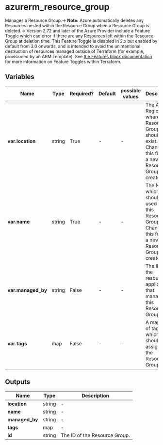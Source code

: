 # azurerm_resource_group

Manages a Resource Group.-> **Note:** Azure automatically deletes any Resources nested within the Resource Group when a Resource Group is deleted.-> Version 2.72 and later of the Azure Provider include a Feature Toggle which can error if there are any Resources left within the Resource Group at deletion time. This Feature Toggle is disabled in 2.x but enabled by default from 3.0 onwards, and is intended to avoid the unintentional destruction of resources managed outside of Terraform (for example, provisioned by an ARM Template). See [the Features block documentation](https://registry.terraform.io/providers/hashicorp/azurerm/latest/docs/guides/features-block) for more information on Feature Toggles within Terraform.

## Variables

| Name | Type | Required? | Default  | possible values | Description |
| ---- | ---- | --------- | -------- | ----------- | ----------- |
| **var.location** | string | True | -  |  -  | The Azure Region where the Resource Group should exist. Changing this forces a new Resource Group to be created. | 
| **var.name** | string | True | -  |  -  | The Name which should be used for this Resource Group. Changing this forces a new Resource Group to be created. | 
| **var.managed_by** | string | False | -  |  -  | The ID of the resource or application that manages this Resource Group. | 
| **var.tags** | map | False | -  |  -  | A mapping of tags which should be assigned to the Resource Group. | 



## Outputs

| Name | Type | Description |
| ---- | ---- | --------- | 
| **location** | string  | - | 
| **name** | string  | - | 
| **managed_by** | string  | - | 
| **tags** | map  | - | 
| **id** | string  | The ID of the Resource Group. | 